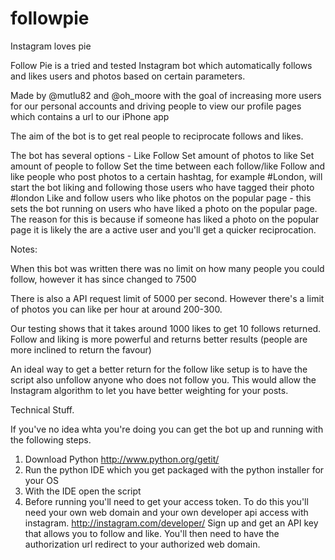 followpie
=========

Instagram loves pie


Follow Pie is a tried and tested Instagram bot which automatically follows and likes users and photos based on certain parameters.

Made by @mutlu82 and @oh_moore with the goal of increasing more users for our personal accounts and driving people to view our profile pages which contains a url to our iPhone app

The aim of the bot is to get real people to reciprocate follows and likes.

The bot has several options -
Like
Follow
Set amount of photos to like
Set amount of people to follow
Set the time between each follow/like
Follow and like people who post photos to a certain hashtag, for example #London, will start the bot liking and following those users who have tagged their photo #london
Like and follow users who like photos on the popular page - this sets the bot running on users who have liked a photo on the popular page. The reason for this is because if someone has liked a photo on the popular page it is likely the are a active user and you'll get a quicker reciprocation.

Notes:

When this bot was written there was no limit on how many people you could follow, however it has since changed to 7500

There is also a API request limit of 5000 per second. However there's a limit of photos you can like per hour at around 200-300.

Our testing shows that it takes around 1000 likes to get 10 follows returned. Follow and liking is more powerful and returns better results (people are more inclined to return the favour)

An ideal way to get a better return for the follow like setup is to have the script also unfollow anyone who does not follow you. This would allow the Instagram algorithm to let you have better weighting for your posts.


Technical Stuff.

If you've no idea whta you're doing you can get the bot up and running with the following steps.

1. Download Python http://www.python.org/getit/
2. Run the python IDE which you get packaged with the python installer for your OS
3. With the IDE open the script
4. Before running you'll need to get your access token. To do this you'll need your own web domain and your own developer api access with instagram. http://instagram.com/developer/ Sign up and get an API key that allows you to follow and like. You'll then need to have the authorization url redirect to your authorized web domain.

